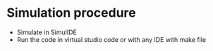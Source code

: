 # Simulation procedure
 * Simulate in SimulIDE
 * Run the code in virtual studio code or with any IDE with make file 
